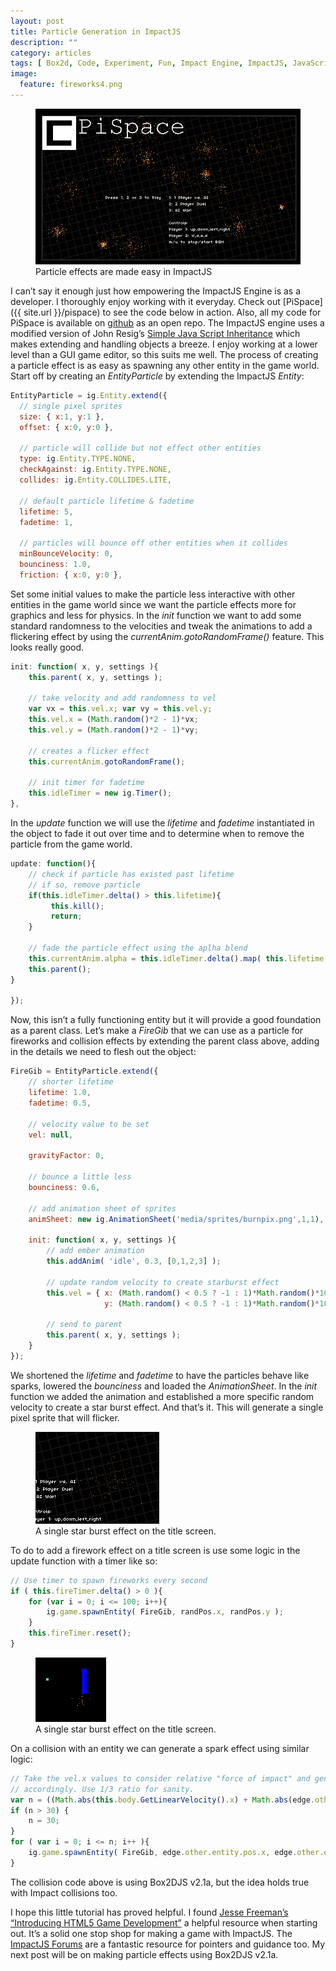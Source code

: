 ```yaml
---
layout: post
title: Particle Generation in ImpactJS
description: ""
category: articles
tags: [ Box2d, Code, Experiment, Fun, Impact Engine, ImpactJS, JavaScript, Physics, PiSpace ]
image:
  feature: fireworks4.png
---
```


<figure>
  <img src="/images/fireworks4.png">
  <figcaption>Particle effects are made easy in ImpactJS</figcaption>
</figure>

I can’t say it enough just how empowering the ImpactJS Engine is as a developer. I thoroughly enjoy working with it everyday. Check out [PiSpace]({{ site.url }}/pispace) to see the code below in action.  Also, all my code for PiSpace is available on [github](https://github.com/clok/PiSpace) as an open repo.  The ImpactJS engine uses a modified version of John Resig’s [Simple Java Script Inheritance](http://ejohn.org/blog/simple-javascript-inheritance/) which makes extending and handling objects a breeze.  I enjoy working at a lower level than a GUI game editor, so this suits me well.  The process of creating a particle effect is as easy as spawning any other entity in the game world.  Start off by creating an *EntityParticle* by extending the ImpactJS *Entity*:

``` javascript
EntityParticle = ig.Entity.extend({
  // single pixel sprites
  size: { x:1, y:1 },
  offset: { x:0, y:0 },
 
  // particle will collide but not effect other entities
  type: ig.Entity.TYPE.NONE,
  checkAgainst: ig.Entity.TYPE.NONE,
  collides: ig.Entity.COLLIDES.LITE,
 
  // default particle lifetime & fadetime
  lifetime: 5,
  fadetime: 1,
 
  // particles will bounce off other entities when it collides
  minBounceVelocity: 0,
  bounciness: 1.0,
  friction: { x:0, y:0 },
```

Set some initial values to make the particle less interactive with other entities in the game world since we want the particle effects more for graphics and less for physics. In the *init* function we want to add some standard randomness to the velocities and tweak the animations to add a flickering effect by using the *currentAnim.gotoRandomFrame()* feature. This looks really good.

``` javascript
init: function( x, y, settings ){
    this.parent( x, y, settings );
 
    // take velocity and add randomness to vel
    var vx = this.vel.x; var vy = this.vel.y;
    this.vel.x = (Math.random()*2 - 1)*vx;
    this.vel.y = (Math.random()*2 - 1)*vy;
 
    // creates a flicker effect
    this.currentAnim.gotoRandomFrame();
 
    // init timer for fadetime
    this.idleTimer = new ig.Timer();
},
```

In the *update* function we will use the *lifetime* and *fadetime* instantiated in the object to fade it out over time and to determine when to remove the particle from the game world.

``` javascript
update: function(){
    // check if particle has existed past lifetime
    // if so, remove particle
    if(this.idleTimer.delta() > this.lifetime){
         this.kill();
         return;
    } 
 
    // fade the particle effect using the aplha blend
    this.currentAnim.alpha = this.idleTimer.delta().map( this.lifetime - this.fadetime, this.lifetime, 1, 0 );
    this.parent();
} 
 
});
```

Now, this isn’t a fully functioning entity but it will provide a good foundation as a parent class. Let’s make a *FireGib* that we can use as a particle for fireworks and collision effects by extending the parent class above, adding in the details we need to flesh out the object:

``` javascript
FireGib = EntityParticle.extend({
    // shorter lifetime
    lifetime: 1.0,
    fadetime: 0.5, 
 
    // velocity value to be set
    vel: null, 
 
    gravityFactor: 0, 
 
    // bounce a little less
    bounciness: 0.6, 
 
    // add animation sheet of sprites
    animSheet: new ig.AnimationSheet('media/sprites/burnpix.png',1,1), 
 
    init: function( x, y, settings ){
        // add ember animation
        this.addAnim( 'idle', 0.3, [0,1,2,3] ); 
 
        // update random velocity to create starburst effect
        this.vel = { x: (Math.random() < 0.5 ? -1 : 1)*Math.random()*100,
                     y: (Math.random() < 0.5 ? -1 : 1)*Math.random()*100 }; 
 
        // send to parent
        this.parent( x, y, settings );
    }
});
```

We shortened the *lifetime* and *fadetime* to have the particles behave like sparks, lowered the *bounciness* and loaded the *AnimationSheet*. In the *init* function we added the animation and established a more specific random velocity to create a star burst effect. And that’s it. This will generate a single pixel sprite that will flicker.

<figure>
  <img src="/images/fireworks.png">
  <figcaption>A single star burst effect on the title screen.</figcaption>
</figure>

To do to add a firework effect on a title screen is use some logic in the update function with a timer like so:

``` javascript
// Use timer to spawn fireworks every second
if ( this.fireTimer.delta() > 0 ){
    for (var i = 0; i <= 100; i++){
        ig.game.spawnEntity( FireGib, randPos.x, randPos.y );
    }
    this.fireTimer.reset();
}
```

<figure>
  <img src="/images/sparks.png">
  <figcaption>A single star burst effect on the title screen.</figcaption>
</figure>

On a collision with an entity we can generate a spark effect using similar logic:

``` javascript
// Take the vel.x values to consider relative "force of impact" and gen particles
// accordingly. Use 1/3 ratio for sanity.
var n = ((Math.abs(this.body.GetLinearVelocity().x) + Math.abs(edge.other.GetLinearVelocity().x))/3).round();
if (n > 30) {
    n = 30;
}
for ( var i = 0; i <= n; i++ ){
    ig.game.spawnEntity( FireGib, edge.other.entity.pos.x, edge.other.entity.pos.y );
}
```

The collision code above is using Box2DJS v2.1a, but the idea holds true with Impact collisions too.

I hope this little tutorial has proved helpful. I found [Jesse Freeman’s “Introducing HTML5 Game Development”](http://www.amazon.com/Introducing-HTML5-Development-Jesse-Freeman/dp/1449315178/ref=sr_1_1?ie=UTF8&qid=1331191652&sr=8-1) a helpful resource when starting out.  It’s a solid one stop shop for making a game with ImpactJS.  The [ImpactJS Forums](http://impactjs.com/forums/) are a fantastic resource for pointers and guidance too.  My next post will be on making particle effects using Box2DJS v2.1a.